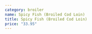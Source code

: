 ```yaml
---
category: broiler
name: Spicy Fish (Broiled Cod Loin)
title: Spicy Fish (Broiled Cod Loin)
price: "33.95"
---
```

